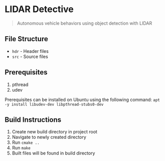 # LIDAR Detective

> Autonomous vehicle behaviors using object detection with LIDAR

## File Structure
* `hdr` - Header files
* `src` - Source files

## Prerequisites
1. pthread
2. udev

Prerequisites can be installed on Ubuntu using the following command:
`apt -y install libudev-dev libpthread-stubs0-dev`

## Build Instructions
1. Create new build directory in project root
2. Navigate to newly created directory
3. Run `cmake ..`
4. Run `make`
5. Built files will be found in build directory
